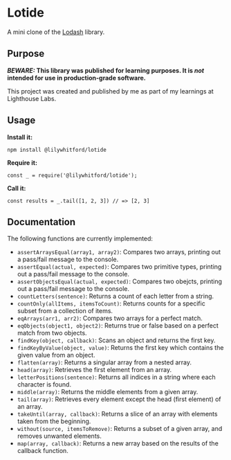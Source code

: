 # Lotide

A mini clone of the [Lodash](https://lodash.com) library.

## Purpose

**_BEWARE:_ This library was published for learning purposes. It is _not_ intended for use in production-grade software.**

This project was created and published by me as part of my learnings at Lighthouse Labs. 

## Usage

**Install it:**

`npm install @lilywhitford/lotide`

**Require it:**

`const _ = require('@lilywhitford/lotide');`

**Call it:**

`const results = _.tail([1, 2, 3]) // => [2, 3]`

## Documentation

The following functions are currently implemented:

* `assertArraysEqual(array1, array2)`: Compares two arrays, printing out a pass/fail message to the console.
* `assertEqual(actual, expected)`: Compares two primitive types, printing out a pass/fail message to the console.
* `assertObjectsEqual(actual, expected)`: Compares two obejcts, printing out a pass/fail message to the console.
* `countLetters(sentence)`: Returns a count of each letter from a string.
* `countOnly(allItems, itemsToCount)`: Returns counts for a specific subset from a collection of items. 
* `eqArrays(arr1, arr2)`: Compares two arrays for a perfect match.
* `eqObjects(object1, object2)`: Returns true or false based on a perfect match from two objects.
* `findKey(object, callback)`: Scans an object and returns the first key.
* `findKeyByValue(object, value)`: Returns the first key which contains the given value from an object.
* `flatten(array)`: Returns a singular array from a nested array.
* `head(array)`: Retrieves the first element from an array.
* `letterPositions(sentence)`: Returns all indices in a string where each character is found.
* `middle(array)`: Returns the middle elements from a given array.
* `tail(array)`: Retrieves every element except the head (first element) of an array.
* `takeUntil(array, callback)`: Returns a slice of an array with elements taken from the beginning.
* `without(source, itemsToRemove)`: Returns a subset of a given array, and removes unwanted elements.
* `map(array, callback)`: Returns a new array based on the results of the callback function.